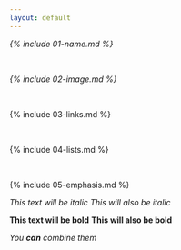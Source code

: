 ```yaml
---
layout: default
---
```


*{% include 01-name.md %}*

<br>

*{% include 02-image.md %}*

<br>

{% include 03-links.md %}

<br>

{% include 04-lists.md %}

<br>

{% include 05-emphasis.md %}

*This text will be italic*
_This will also be italic_

**This text will be bold**
__This will also be bold__

_You **can** combine them_
